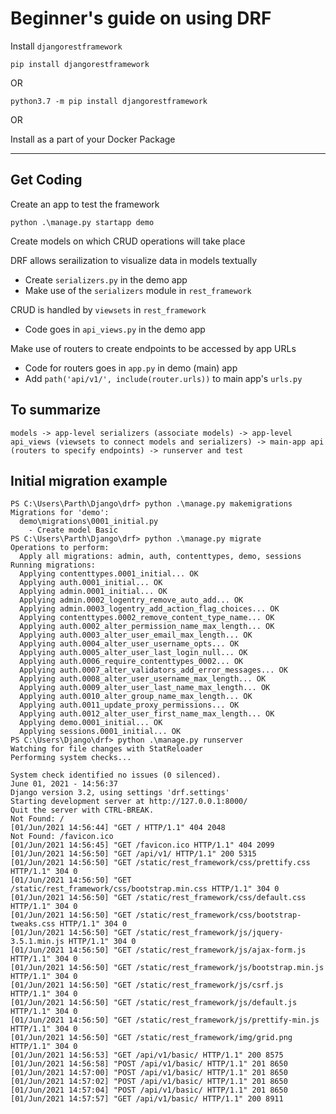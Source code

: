 # Beginner's guide on using DRF

Install `djangorestframework`

```
pip install djangorestframework
```

OR

```
python3.7 -m pip install djangorestframework
```

OR

Install as a part of your Docker Package

---

## Get Coding


Create an app to test the framework

```
python .\manage.py startapp demo
```

Create models on which CRUD operations will take place

DRF allows serailization to visualize data in models textually

- Create `serializers.py` in the demo app
- Make use of the `serializers` module in `rest_framework`


CRUD is handled by `viewsets` in `rest_framework`

- Code goes in `api_views.py` in the demo app


Make use of routers to create endpoints to be accessed by app URLs

- Code for routers goes in `app.py` in demo (main) app
- Add `path('api/v1/', include(router.urls))` to main app's `urls.py`


## To summarize

```
models -> app-level serializers (associate models) -> app-level api_views (viewsets to connect models and serializers) -> main-app api (routers to specify endpoints) -> runserver and test
```



## Initial migration example


```
PS C:\Users\Parth\Django\drf> python .\manage.py makemigrations
Migrations for 'demo':
  demo\migrations\0001_initial.py
    - Create model Basic
PS C:\Users\Parth\Django\drf> python .\manage.py migrate
Operations to perform:
  Apply all migrations: admin, auth, contenttypes, demo, sessions
Running migrations:
  Applying contenttypes.0001_initial... OK
  Applying auth.0001_initial... OK
  Applying admin.0001_initial... OK
  Applying admin.0002_logentry_remove_auto_add... OK
  Applying admin.0003_logentry_add_action_flag_choices... OK
  Applying contenttypes.0002_remove_content_type_name... OK
  Applying auth.0002_alter_permission_name_max_length... OK
  Applying auth.0003_alter_user_email_max_length... OK
  Applying auth.0004_alter_user_username_opts... OK
  Applying auth.0005_alter_user_last_login_null... OK
  Applying auth.0006_require_contenttypes_0002... OK
  Applying auth.0007_alter_validators_add_error_messages... OK
  Applying auth.0008_alter_user_username_max_length... OK
  Applying auth.0009_alter_user_last_name_max_length... OK
  Applying auth.0010_alter_group_name_max_length... OK
  Applying auth.0011_update_proxy_permissions... OK
  Applying auth.0012_alter_user_first_name_max_length... OK
  Applying demo.0001_initial... OK
  Applying sessions.0001_initial... OK
PS C:\Users\Django\drf> python .\manage.py runserver
Watching for file changes with StatReloader
Performing system checks...

System check identified no issues (0 silenced).
June 01, 2021 - 14:56:37
Django version 3.2, using settings 'drf.settings'    
Starting development server at http://127.0.0.1:8000/
Quit the server with CTRL-BREAK.
Not Found: /
[01/Jun/2021 14:56:44] "GET / HTTP/1.1" 404 2048
Not Found: /favicon.ico
[01/Jun/2021 14:56:45] "GET /favicon.ico HTTP/1.1" 404 2099
[01/Jun/2021 14:56:50] "GET /api/v1/ HTTP/1.1" 200 5315
[01/Jun/2021 14:56:50] "GET /static/rest_framework/css/prettify.css HTTP/1.1" 304 0        
[01/Jun/2021 14:56:50] "GET /static/rest_framework/css/bootstrap.min.css HTTP/1.1" 304 0   
[01/Jun/2021 14:56:50] "GET /static/rest_framework/css/default.css HTTP/1.1" 304 0
[01/Jun/2021 14:56:50] "GET /static/rest_framework/css/bootstrap-tweaks.css HTTP/1.1" 304 0
[01/Jun/2021 14:56:50] "GET /static/rest_framework/js/jquery-3.5.1.min.js HTTP/1.1" 304 0  
[01/Jun/2021 14:56:50] "GET /static/rest_framework/js/ajax-form.js HTTP/1.1" 304 0
[01/Jun/2021 14:56:50] "GET /static/rest_framework/js/bootstrap.min.js HTTP/1.1" 304 0     
[01/Jun/2021 14:56:50] "GET /static/rest_framework/js/csrf.js HTTP/1.1" 304 0
[01/Jun/2021 14:56:50] "GET /static/rest_framework/js/default.js HTTP/1.1" 304 0
[01/Jun/2021 14:56:50] "GET /static/rest_framework/js/prettify-min.js HTTP/1.1" 304 0      
[01/Jun/2021 14:56:50] "GET /static/rest_framework/img/grid.png HTTP/1.1" 304 0
[01/Jun/2021 14:56:53] "GET /api/v1/basic/ HTTP/1.1" 200 8575
[01/Jun/2021 14:56:58] "POST /api/v1/basic/ HTTP/1.1" 201 8650
[01/Jun/2021 14:57:00] "POST /api/v1/basic/ HTTP/1.1" 201 8650
[01/Jun/2021 14:57:02] "POST /api/v1/basic/ HTTP/1.1" 201 8650
[01/Jun/2021 14:57:04] "POST /api/v1/basic/ HTTP/1.1" 201 8650
[01/Jun/2021 14:57:57] "GET /api/v1/basic/ HTTP/1.1" 200 8911
```